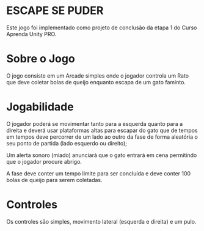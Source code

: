 # ESCAPE SE PUDER
Este jogo foi implementado como projeto de conclusão da etapa 1 do Curso Aprenda Unity PRO.

# Sobre o Jogo
O jogo consiste em um Arcade simples onde o jogador controla um Rato que deve coletar
bolas de queijo enquanto escapa de um gato faminto.

# Jogabilidade
O jogador poderá se movimentar tanto para a esquerda quanto para a direita e deverá usar
plataformas altas para escapar do gato que de tempos em tempos deve percorrer de um lado
ao outro da fase de forma aleatória o seu ponto de partida (lado esquerdo ou direito);

Um alerta sonoro (miado) anunciará que o gato entrará em cena permitindo que o jogador
procure abrigo.

A fase deve conter um tempo limite para ser concluída e deve conter 100 bolas de queijo para
serem coletadas.

# Controles
Os controles são simples, movimento lateral (esquerda e direita) e um pulo.